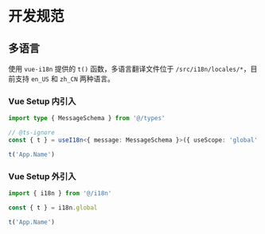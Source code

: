 # 开发规范

## 多语言

使用 `vue-i18n` 提供的 `t()` 函数，多语言翻译文件位于 `/src/i18n/locales/*`，目前支持 `en_US` 和 `zh_CN` 两种语言。

### Vue Setup 内引入

```typescript
import type { MessageSchema } from '@/types'

// @ts-ignore
const { t } = useI18n<{ message: MessageSchema }>({ useScope: 'global' })

t('App.Name')
```

### Vue Setup 外引入

```typescript
import { i18n } from '@/i18n'

const { t } = i18n.global

t('App.Name')
```
